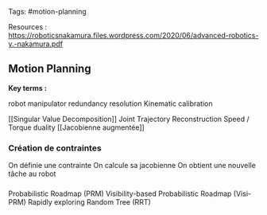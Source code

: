 Tags: #motion-planning

Resources : https://roboticsnakamura.files.wordpress.com/2020/06/advanced-robotics-y.-nakamura.pdf

## Motion Planning

**Key terms :**

robot manipulator redundancy resolution
Kinematic calibration

[[Singular Value Decomposition]]
Joint Trajectory Reconstruction
Speed / Torque duality
[[Jacobienne augmentée]]

### Création de contraintes

On définie une contrainte
On calcule sa jacobienne
On obtient une nouvelle tâche au robot

### 

Probabilistic Roadmap (PRM)
Visibility-based Probabilistic Roadmap (Visi-PRM)
Rapidly exploring Random Tree (RRT)


